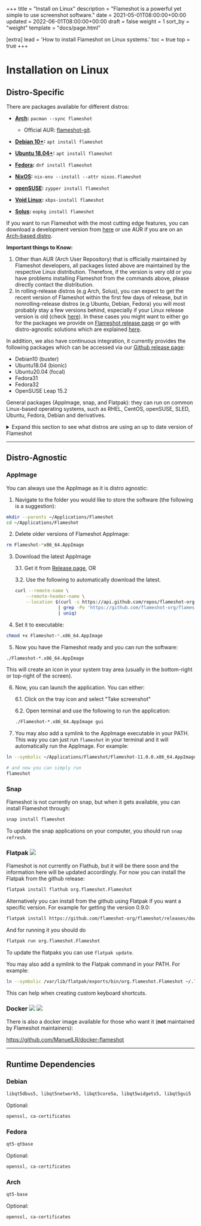 +++
title = "Install on Linux"
description = "Flameshot is a powerful yet simple to use screenshot software."
date = 2021-05-01T08:00:00+00:00
updated = 2022-06-01T08:00:00+00:00
draft = false
weight = 1
sort_by = "weight"
template = "docs/page.html"

[extra]
lead = 'How to install Flameshot on Linux systems.'
toc = true
top = true
+++


# Installation on Linux

## Distro-Specific

There are packages available for different distros:

- **[Arch](https://www.archlinux.org/packages/community/x86_64/flameshot/):** `pacman --sync flameshot`
    - Official AUR: [flameshot-git](https://aur.archlinux.org/packages/flameshot-git).

- **[Debian 10+](https://tracker.debian.org/pkg/flameshot):** `apt install flameshot`

- **[Ubuntu 18.04+](https://launchpad.net/ubuntu/+source/flameshot):** `apt install flameshot`

- **[Fedora](https://src.fedoraproject.org/rpms/flameshot):** `dnf install flameshot`

- **[NixOS](https://search.nixos.org/packages?query=flameshot):** `nix-env --install --attr nixos.flameshot`

- **[openSUSE](https://software.opensuse.org/package/flameshot):** `zypper install flameshot`

- **[Void Linux](https://github.com/voidlinux/void-packages/tree/master/srcpkgs/flameshot):** `xbps-install flameshot`

- **[Solus](https://dev.getsol.us/source/flameshot/):** `eopkg install flameshot`



If you want to run Flameshot with the most cutting edge features, you can
download a development version from [here](../development-build) or use AUR if you are on an [Arch-based distro](https://wiki.archlinux.org/title/Arch-based_distributions).


**Important things to Know:**

1. Other than AUR (Arch User Repository) that is officially maintained by Flameshot developers, all packages listed above are maintained by the respective Linux distribution. Therefore, if the version is very old or you have problems installing Flameshot from the commands above, please directly contact the distribution.
2. In rolling-release distros (e.g Arch, Solus), you can expect to get the recent version of Flameshot within the first few days of release, but in nonrolling-release distros (e.g Ubuntu, Debian, Fedora) you will most probably stay a few versions behind, especially if your Linux release version is old (check [here](https://repology.org/metapackage/flameshot/versions)). In these cases you might want to either go for the packages we provide on [Flameshot release page](https://github.com/flameshot-org/flameshot/releases) or go with distro-agnostic solutions which are explained [here](#distro-agnostic).


In addition, we also have continuous integration, it currently provides the following packages which can be accessed via our [Github release page](https://github.com/flameshot-org/flameshot/releases):

- Debian10 (buster)
- Ubuntu18.04 (bionic)
- Ubuntu20.04 (focal)
- Fedora31
- Fedora32
- OpenSUSE Leap 15.2

General packages (AppImage, snap, and Flatpak): they can run on common Linux-based operating systems, such as RHEL, CentOS, openSUSE, SLED, Ubuntu, Fedora, Debian and derivatives.

<details>
  <summary>Expand this section to see what distros are using an up to date version of Flameshot</summary>
  <a href="https://repology.org/metapackage/flameshot/versions">
    <img src="https://repology.org/badge/vertical-allrepos/flameshot.svg" alt="Packaging status">
  </a>
</details>


-------------------------------------------------

## Distro-Agnostic

### AppImage

You can always use the AppImage as it is distro agnostic:

1. Navigate to the folder you would like to store the software (the following is a suggestion):

```sh
mkdir --parents ~/Applications/Flameshot
cd ~/Applications/Flameshot
```

2. Delete older versions of Flameshot AppImage:

```sh
rm Flameshot-*x86_64.AppImage
```

3. Download the latest AppImage

   3.1. Get it from [Release page](https://github.com/flameshot-org/flameshot/releases/latest), OR

   3.2. Use the following to automatically download the latest.

    ```sh
    curl --remote-name \
        --remote-header-name \
        --location $(curl -s https://api.github.com/repos/flameshot-org/flameshot/releases/latest \
                    | grep -Po 'https://github.com/flameshot-org/flameshot/releases/download/[^}]*\.AppImage' \
                    | uniq)
    ```

4. Set it to executable:

```sh
chmod +x Flameshot-*.x86_64.AppImage
```

5. Now you have the Flameshot ready and you can run the software:

```sh
./Flameshot-*.x86_64.AppImage
```

This will create an icon in your system tray area (usually in the bottom-right or top-right of the screen). 

6. Now, you can launch the application. You can either:

    6.1. Click on the tray icon and select "Take screenshot"

    6.2. Open terminal and use the following to run the application:

    ```sh
    ./Flameshot-*.x86_64.AppImage gui
    ```
7. You may also add a symlink to the AppImage executable in your PATH. This way you can just run `flameshot` in your terminal and it will automatically run the AppImage. For example:

```sh
ln --symbolic ~/Applications/Flameshot/Flameshot-11.0.0.x86_64.AppImage ~/.local/bin/flameshot

# and now you can simply run
flameshot
```

### Snap

Flameshot is not currently on snap, but when it gets available, you can install Flameshot through:

```sh
snap install flameshot
```

To update the snap applications on your computer, you should run `snap refresh`.


### Flatpak  <img src="https://img.shields.io/flathub/downloads/org.flameshot.Flameshot">

Flameshot is not currently on Flathub, but it will be there soon and the information here will be updated accordingly. For now you can install the Flatpak from the github release:

```sh
flatpak install flathub org.flameshot.Flameshot
```

Alternatively you can install from the github using Flatpak if you want a specific version. For example for getting the version 0.9.0:

```sh
flatpak install https://github.com/flameshot-org/flameshot/releases/download/v0.9.0/org.flameshot.Flameshot-0.9.0.x86_64.flatpak
```

And for running it you should do

```sh
flatpak run org.flameshot.Flameshot
```

To update the flatpaks you can use `flatpak update`.

You may also add a symlink to the Flatpak command in your PATH. For example:

```sh
ln --symbolic /var/lib/flatpak/exports/bin/org.flameshot.Flameshot ~/.local/bin/flameshot
```

This can help when creating custom keyboard shortcuts.


### Docker  <img src="https://img.shields.io/docker/pulls/manuellr/flameshot">  <img src="https://img.shields.io/docker/image-size/manuellr/flameshot?sort=date">

There is also a docker image available for those who want it (**not** maintained by Flameshot maintainers):

<https://github.com/ManuelLR/docker-flameshot>

-------------------------------------------------

## Runtime Dependencies

### Debian

```sh
libqt5dbus5, libqt5network5, libqt5core5a, libqt5widgets5, libqt5gui5
```
Optional:

```sh
openssl, ca-certificates
```

### Fedora
```sh
qt5-qtbase
```

Optional:

```sh
openssl, ca-certificates
```

### Arch

```sh
qt5-base
```
Optional:

```sh
openssl, ca-certificates
```
